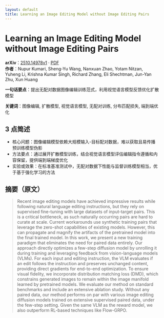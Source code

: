 ```yaml
---
layout: default
title: Learning an Image Editing Model without Image Editing Pairs
---
```


# Learning an Image Editing Model without Image Editing Pairs
**arXiv**：[2510.14978v1](https://arxiv.org/abs/2510.14978) · [PDF](https://arxiv.org/pdf/2510.14978.pdf)  
**作者**：Nupur Kumari, Sheng-Yu Wang, Nanxuan Zhao, Yotam Nitzan, Yuheng Li, Krishna Kumar Singh, Richard Zhang, Eli Shechtman, Jun-Yan Zhu, Xun Huang  

**一句话要点**：提出无配对数据图像编辑训练范式，利用视觉语言模型反馈优化扩散模型

**关键词**：图像编辑, 扩散模型, 视觉语言模型, 无配对训练, 分布匹配损失, 端到端优化

## 3 点简述
- 核心问题：图像编辑模型依赖大规模输入-目标配对数据，难以获取且易传播预训练模型伪影
- 方法要点：通过展开扩散模型训练，结合视觉语言模型评估编辑指令遵循和内容保留，提供端到端梯度优化
- 实验或效果：在标准基准测试中，无配对数据下性能与监督训练模型相当，优于基于强化学习的方法

## 摘要（原文）

> Recent image editing models have achieved impressive results while following
> natural language editing instructions, but they rely on supervised fine-tuning
> with large datasets of input-target pairs. This is a critical bottleneck, as
> such naturally occurring pairs are hard to curate at scale. Current workarounds
> use synthetic training pairs that leverage the zero-shot capabilities of
> existing models. However, this can propagate and magnify the artifacts of the
> pretrained model into the final trained model. In this work, we present a new
> training paradigm that eliminates the need for paired data entirely. Our
> approach directly optimizes a few-step diffusion model by unrolling it during
> training and leveraging feedback from vision-language models (VLMs). For each
> input and editing instruction, the VLM evaluates if an edit follows the
> instruction and preserves unchanged content, providing direct gradients for
> end-to-end optimization. To ensure visual fidelity, we incorporate distribution
> matching loss (DMD), which constrains generated images to remain within the
> image manifold learned by pretrained models. We evaluate our method on standard
> benchmarks and include an extensive ablation study. Without any paired data,
> our method performs on par with various image editing diffusion models trained
> on extensive supervised paired data, under the few-step setting. Given the same
> VLM as the reward model, we also outperform RL-based techniques like Flow-GRPO.

